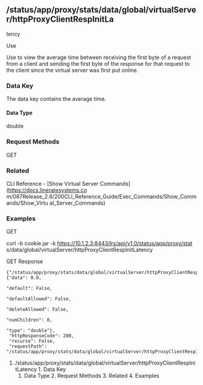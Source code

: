 ## /status/app/proxy/stats/data/global/virtualServer/httpProxyClientRespInitLa
tency

Use

Use to view the average time between receiving the first byte of a request
from a client and sending the first byte of the response for that request to
the client since the virtual server was first put online.

### Data Key

The data key contains the average time.

#### Data Type

double

### Request Methods

GET

### Related

CLI Reference - [Show Virtual Server Commands](https://docs.lineratesystems.co
m/087Release_2.6/200CLI_Reference_Guide/Exec_Commands/Show_Commands/Show_Virtu
al_Server_Commands)

### Examples

GET

curl -b cookie.jar -k https://10.1.2.3:8443/lrs/api/v1.0/status/app/proxy/stat
s/data/global/virtualServer/httpProxyClientRespInitLatency

GET Response

    
    
    {"/status/app/proxy/stats/data/global/virtualServer/httpProxyClientRespInitLatency": {"data": 0.0,
                                                                                        "default": False,
                                                                                        "defaultAllowed": False,
                                                                                        "deleteAllowed": False,
                                                                                        "numChildren": 0,
                                                                                        "type": "double"},
     "httpResponseCode": 200,
     "recurse": False,
     "requestPath": "/status/app/proxy/stats/data/global/virtualServer/httpProxyClientRespInitLatency"}
    

  1. /status/app/proxy/stats/data/global/virtualServer/httpProxyClientRespInitLatency
    1. Data Key
      1. Data Type
    2. Request Methods
    3. Related
    4. Examples

